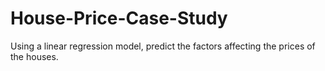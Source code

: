 # House-Price-Case-Study
Using a linear regression model, predict the factors affecting the prices of the houses.
